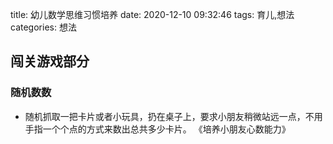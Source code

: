 title: 幼儿数学思维习惯培养
date: 2020-12-10 09:32:46
tags: 育儿,想法
categories: 想法

## 闯关游戏部分

### 随机数数

- 随机抓取一把卡片或者小玩具，扔在桌子上，要求小朋友稍微站远一点，不用手指一个个点的方式来数出总共多少卡片。
	《培养小朋友心数能力》	 

